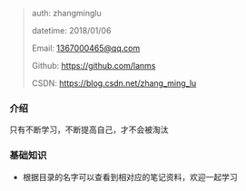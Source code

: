 

>   auth: zhangminglu
>
>   datetime: 2018/01/06 
>
>   Email: 1367000465@qq.com
>
>   Github: https://github.com/lanms
>
>   CSDN: https://blog.csdn.net/zhang_ming_lu



###  介绍


只有不断学习，不断提高自己，才不会被淘汰



### 基础知识

- 根据目录的名字可以查看到相对应的笔记资料，欢迎一起学习
